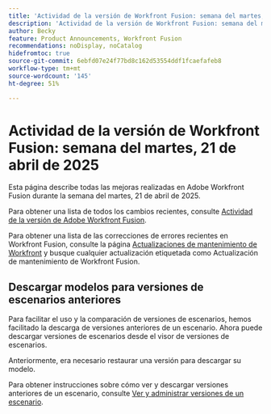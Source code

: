 ```yaml
---
title: 'Actividad de la versión de Workfront Fusion: semana del martes, 21 de abril de 2025'
description: 'Actividad de la versión de Workfront Fusion: semana del martes, 21 de abril de 2025'
author: Becky
feature: Product Announcements, Workfront Fusion
recommendations: noDisplay, noCatalog
hidefromtoc: true
source-git-commit: 6ebfd07e24f77bd8c162d53554ddf1fcaefafeb8
workflow-type: tm+mt
source-wordcount: '145'
ht-degree: 51%

---
```


# Actividad de la versión de Workfront Fusion: semana del martes, 21 de abril de 2025

Esta página describe todas las mejoras realizadas en Adobe Workfront Fusion durante la semana del martes, 21 de abril de 2025.

Para obtener una lista de todos los cambios recientes, consulte [Actividad de la versión de Adobe Workfront Fusion](/help/workfront-fusion/fusion-product-releases/fusion-release-activity.md).

Para obtener una lista de las correcciones de errores recientes en Workfront Fusion, consulte la página [Actualizaciones de mantenimiento de Workfront](https://experienceleague.adobe.com/es/docs/workfront-known-issues/releases/current-updates) y busque cualquier actualización etiquetada como Actualización de mantenimiento de Workfront Fusion.

## Descargar modelos para versiones de escenarios anteriores

Para facilitar el uso y la comparación de versiones de escenarios, hemos facilitado la descarga de versiones anteriores de un escenario. Ahora puede descargar versiones de escenarios desde el visor de versiones de escenarios.

Anteriormente, era necesario restaurar una versión para descargar su modelo.

Para obtener instrucciones sobre cómo ver y descargar versiones anteriores de un escenario, consulte [Ver y administrar versiones de un escenario](/help/workfront-fusion/manage-scenarios/restore-a-scenario-version.md).












